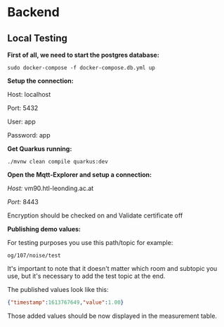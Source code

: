 # Backend

## Local Testing

**First of all, we need to start the postgres database:**
```shell script
sudo docker-compose -f docker-compose.db.yml up
```
 
**Setup the connection:**

Host: localhost 

Port: 5432

User: app

Password: app

**Get Quarkus running:**
```shell script
./mvnw clean compile quarkus:dev
```

**Open the Mqtt-Explorer and setup a connection:** 

_Host:_ vm90.htl-leonding.ac.at

_Port:_ 8443

Encryption should be checked on and Validate certificate off

**Publishing demo values:**

For testing purposes you use this path/topic for example:
```shell script
og/107/noise/test
```

It's important to note that it doesn't matter which room and subtopic you use, but it's necessary to add the test topic at the end.

The published values look like this:
```json
{"timestamp":1613767649,"value":1.00}
```

Those added values should be now displayed in the measurement table.